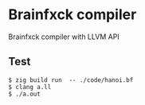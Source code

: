 # Brainfxck compiler
Brainfxck compiler with LLVM API

## Test
```
$ zig build run  -- ./code/hanoi.bf
$ clang a.ll
$ ./a.out
```
